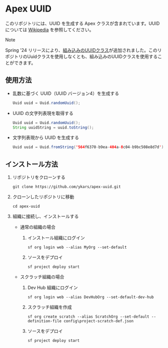 # Apex UUID

このリポジトリには、UUID を生成する Apex クラスが含まれています。UUID については [Wikipedia](https://ja.wikipedia.org/wiki/UUID) を参照してください。

> [!NOTE]
> Spring '24 リリースにより、[組み込みのUUIDクラス](https://help.salesforce.com/s/articleView?id=release-notes.rn_apex_uuid.htm&language=ja&release=248&type=5)が追加されました。このリポジトリのUuidクラスを使用しなくとも、組み込みのUUIDクラスを使用することができます。

## 使用方法

- 乱数に基づく UUID（UUID バージョン4）を生成する

    ```java
    Uuid uuid = Uuid.randomUuid();
    ```

- UUID の文字列表現を取得する

    ```java
    Uuid uuid = Uuid.randomUuid();
    String uuidString = uuid.toString();
    ```

- 文字列表現から UUID を生成する

    ```java
    Uuid uuid = Uuid.fromString('564f6370-b9ea-404a-8c04-b9bc508e8d7d');
    ```

## インストール方法

1. リポジトリをクローンする

    ```
    git clone https://github.com/ykars/apex-uuid.git
    ```

2. クローンしたリポジトリに移動

    ```
    cd apex-uuid
    ```

3. 組織に接続し、インストールする

    - 通常の組織の場合

        1. インストール組織にログイン

            ```
            sf org login web --alias MyOrg --set-default
            ```

        2. ソースをデプロイ

            ```
            sf project deploy start
            ```

    - スクラッチ組織の場合

        1. Dev Hub 組織にログイン

            ```
            sf org login web --alias DevHubOrg --set-default-dev-hub
            ```

        2. スクラッチ組織を作成

            ```
            sf org create scratch --alias ScratchOrg --set-default --definition-file config\project-scratch-def.json
            ```

        3. ソースをデプロイ

            ```
            sf project deploy start
            ```
